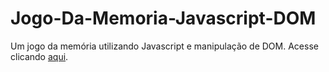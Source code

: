 # Jogo-Da-Memoria-Javascript-DOM
 Um jogo da memória utilizando Javascript e manipulação de DOM. Acesse clicando <a href="https://luanhii.github.io/Jogo-Da-Memoria-Javascript-DOM/">aqui</a>.

